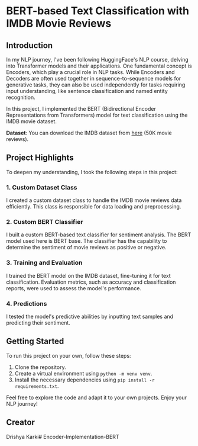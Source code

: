 # BERT-based Text Classification with IMDB Movie Reviews

## Introduction
In my NLP journey, I've been following HuggingFace's NLP course, delving into Transformer models and their applications. One fundamental concept is Encoders, which play a crucial role in NLP tasks. While Encoders and Decoders are often used together in sequence-to-sequence models for generative tasks, they can also be used independently for tasks requiring input understanding, like sentence classification and named entity recognition.

In this project, I implemented the BERT (Bidirectional Encoder Representations from Transformers) model for text classification using the IMDB movie dataset.

**Dataset**: You can download the IMDB dataset from [here](https://www.kaggle.com/datasets/lakshmi25npathi/imdb-dataset-of-50k-movie-reviews) (50K movie reviews).

## Project Highlights
To deepen my understanding, I took the following steps in this project:

### 1. Custom Dataset Class
I created a custom dataset class to handle the IMDB movie reviews data efficiently. This class is responsible for data loading and preprocessing.

### 2. Custom BERT Classifier
I built a custom BERT-based text classifier for sentiment analysis. The BERT model used here is BERT base. The classifier has the capability to determine the sentiment of movie reviews as positive or negative.

### 3. Training and Evaluation
I trained the BERT model on the IMDB dataset, fine-tuning it for text classification. Evaluation metrics, such as accuracy and classification reports, were used to assess the model's performance.

### 4. Predictions
I tested the model's predictive abilities by inputting text samples and predicting their sentiment.

## Getting Started
To run this project on your own, follow these steps:

1. Clone the repository.
2. Create a virtual environment using `python -m venv venv`.
3. Install the necessary dependencies using `pip install -r requirements.txt`.

Feel free to explore the code and adapt it to your own projects. Enjoy your NLP journey!

## Creator
Drishya Karki# Encoder-Implementation-BERT
